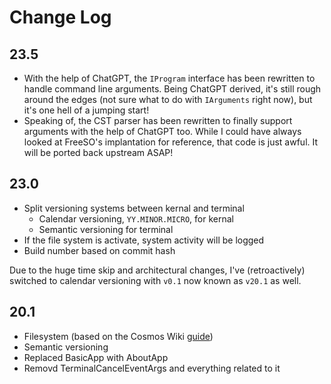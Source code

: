 # Change Log

## 23.5

- With the help of ChatGPT, the ``IProgram`` interface has been rewritten to handle command line arguments. Being ChatGPT derived, it's still rough around the edges (not sure what to do with ``IArguments`` right now), but it's one hell of a jumping start!
- Speaking of, the CST parser has been rewritten to finally support arguments with the help of ChatGPT too. While I could have always looked at FreeSO's implantation for reference, that code is just awful.  It will be ported back upstream ASAP!

## 23.0

- Split versioning systems between kernal and terminal
    - Calendar versioning, `YY.MINOR.MICRO`, for kernal
    - Semantic versioning for terminal
- If the file system is activate, system activity will be logged
- Build number based on commit hash

Due to the huge time skip and architectural changes, I've (retroactively) switched to calendar versioning with ``v0.1`` now known as ``v20.1`` as well.

## 20.1

- Filesystem (based on the Cosmos Wiki [guide](https://csos-guide-to-cosmos.fandom.com/wiki/Getting_Started_-_Materials_and_Setting_Up))
- Semantic versioning
- Replaced BasicApp with AboutApp
- Removd TerminalCancelEventArgs and everything related to it